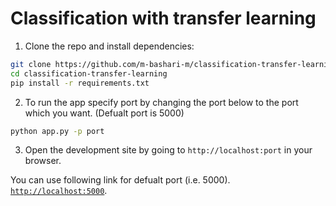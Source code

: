 # Classification with transfer learning

1. Clone the repo and install dependencies:

```bash
git clone https://github.com/m-bashari-m/classification-transfer-learning
cd classification-transfer-learning
pip install -r requirements.txt
```

2. To run the app specify port by changing the port below to the port which you want. (Defualt port is 5000)

```bash
python app.py -p port
```

3. Open the development site by going to `http://localhost:port`  in your browser.

You can use following link for defualt port (i.e. 5000).
[`http://localhost:5000`](http://localhost:5000).
